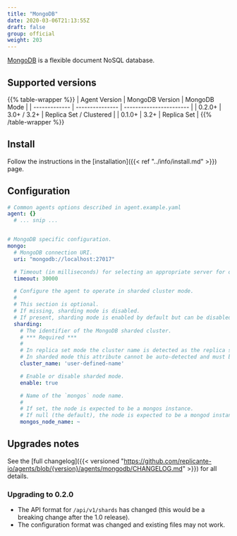 ```yaml
---
title: "MongoDB"
date: 2020-03-06T21:13:55Z
draft: false
group: official
weight: 203
---
```


[MongoDB](https://www.mongodb.com/) is a flexible document NoSQL database.

## Supported versions

{{% table-wrapper %}}
| Agent Version | MongoDB Version | MongoDB Mode            |
| ------------- | --------------- | ----------------------- |
| 0.2.0+        | 3.0+ / 3.2+     | Replica Set / Clustered |
| 0.1.0+        | 3.2+            | Replica Set             |
{{% /table-wrapper %}}

## Install

Follow the instructions in the [installation]({{< ref "../info/install.md" >}}) page.

## Configuration

```yaml
# Common agents options described in agent.example.yaml
agent: {}
  # ... snip ...


# MongoDB specific configuration.
mongo:
  # MongoDB connection URI.
  uri: "mongodb://localhost:27017"

  # Timeout (in milliseconds) for selecting an appropriate server for operations.
  timeout: 30000

  # Configure the agent to operate in sharded cluster mode.
  #
  # This section is optional.
  # If missing, sharding mode is disabled.
  # If present, sharding mode is enabled by default but can be disabled.
  sharding:
    # The identifier of the MongoDB sharded cluster.
    # *** Required ***
    #
    # In replica set mode the cluster name is detected as the replica set.
    # In sharded mode this attribute cannot be auto-detected and must be specified.
    cluster_name: 'user-defined-name'

    # Enable or disable sharded mode.
    enable: true

    # Name of the `mongos` node name.
    #
    # If set, the node is expected to be a mongos instance.
    # If null (the default), the node is expected to be a mongod instance.
    mongos_node_name: ~
```

## Upgrades notes

See the [full changelog]({{< versioned "https://github.com/replicante-io/agents/blob/{version}/agents/mongodb/CHANGELOG.md" >}})
for all details.

### Upgrading to 0.2.0

- The API format for `/api/v1/shards` has changed (this would be a breaking change after the 1.0 release).
- The configuration format was changed and existing files may not work.
